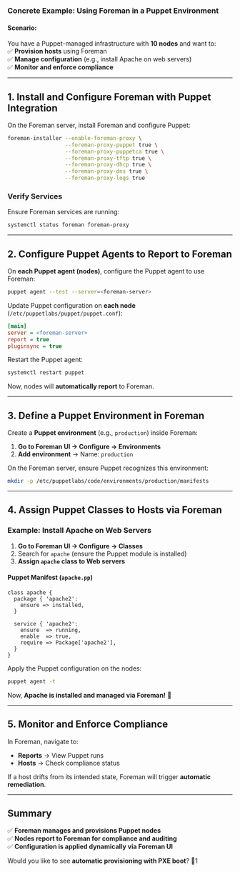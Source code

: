 ### **Concrete Example: Using Foreman in a Puppet Environment**  

#### **Scenario:**  
You have a Puppet-managed infrastructure with **10 nodes** and want to:  
✅ **Provision hosts** using Foreman  
✅ **Manage configuration** (e.g., install Apache on web servers)  
✅ **Monitor and enforce compliance**  

---

## **1. Install and Configure Foreman with Puppet Integration**  

On the Foreman server, install Foreman and configure Puppet:  
```sh
foreman-installer --enable-foreman-proxy \
                  --foreman-proxy-puppet true \
                  --foreman-proxy-puppetca true \
                  --foreman-proxy-tftp true \
                  --foreman-proxy-dhcp true \
                  --foreman-proxy-dns true \
                  --foreman-proxy-logs true
```

### **Verify Services**
Ensure Foreman services are running:  
```sh
systemctl status foreman foreman-proxy
```

---

## **2. Configure Puppet Agents to Report to Foreman**  

On **each Puppet agent (nodes)**, configure the Puppet agent to use Foreman:  

```sh
puppet agent --test --server=<foreman-server>
```

Update Puppet configuration on **each node** (`/etc/puppetlabs/puppet/puppet.conf`):  
```ini
[main]
server = <foreman-server>
report = true
pluginsync = true
```

Restart the Puppet agent:  
```sh
systemctl restart puppet
```

Now, nodes will **automatically report** to Foreman.

---

## **3. Define a Puppet Environment in Foreman**  

Create a **Puppet environment** (e.g., `production`) inside Foreman:  
1. **Go to Foreman UI → Configure → Environments**  
2. **Add environment** → Name: `production`  

On the Foreman server, ensure Puppet recognizes this environment:  
```sh
mkdir -p /etc/puppetlabs/code/environments/production/manifests
```

---

## **4. Assign Puppet Classes to Hosts via Foreman**  

### **Example: Install Apache on Web Servers**  
1. **Go to Foreman UI → Configure → Classes**  
2. Search for `apache` (ensure the Puppet module is installed)  
3. **Assign `apache` class to Web servers**  

#### **Puppet Manifest (`apache.pp`)**
```puppet
class apache {
  package { 'apache2':
    ensure => installed,
  }

  service { 'apache2':
    ensure  => running,
    enable  => true,
    require => Package['apache2'],
  }
}
```
Apply the Puppet configuration on the nodes:  
```sh
puppet agent -t
```
Now, **Apache is installed and managed via Foreman!** 🚀

---

## **5. Monitor and Enforce Compliance**  

In Foreman, navigate to:  
- **Reports** → View Puppet runs  
- **Hosts** → Check compliance status  

If a host drifts from its intended state, Foreman will trigger **automatic remediation**.

---

## **Summary**  
✅ **Foreman manages and provisions Puppet nodes**  
✅ **Nodes report to Foreman for compliance and auditing**  
✅ **Configuration is applied dynamically via Foreman UI**  

Would you like to see **automatic provisioning with PXE boot**? 🚀1

